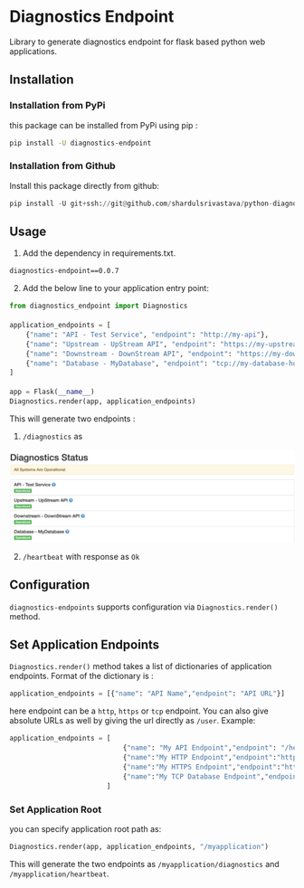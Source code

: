 # Diagnostics Endpoint

Library to generate diagnostics endpoint for flask based python web applications.

## Installation 

### Installation from PyPi

this package can be installed from PyPi using pip :

```bash
pip install -U diagnostics-endpoint
```

### Installation from Github
Install this package directly from github:

```python
pip install -U git+ssh://git@github.com/shardulsrivastava/python-diagnostics.git@master
```

## Usage

1. Add the dependency in requirements.txt.
```bash
diagnostics-endpoint==0.0.7
```

2. Add the below line to your application entry point:
```python
from diagnostics_endpoint import Diagnostics

application_endpoints = [
    {"name": "API - Test Service", "endpoint": "http://my-api"},
    {"name": "Upstream - UpStream API", "endpoint": "https://my-upstream-api"},
    {"name": "Downstream - DownStream API", "endpoint": "https://my-downstream-api"},
    {"name": "Database - MyDatabase", "endpoint": "tcp://my-database-host:my-database-port"}
]

app = Flask(__name__)
Diagnostics.render(app, application_endpoints)

```

This will generate two endpoints :
 1. `/diagnostics` as
  
  ![alt text](diagnostics-endpoint.png "Diagnostics Endpoint")


 2. `/heartbeat` with response as `Ok`

## Configuration

`diagnostics-endpoints` supports configuration via `Diagnostics.render()` method.

## Set Application Endpoints
`Diagnostics.render()` method takes a list of dictionaries of application endpoints. Format of the dictionary is :
```python
application_endpoints = [{"name": "API Name","endpoint": "API URL"}]
```

here endpoint can be a `http`, `https` or `tcp` endpoint. You can also give absolute URLs as well by giving the url directly as `/user`.
Example:
```python
application_endpoints = [
                            {"name": "My API Endpoint","endpoint": "/hello"},
                            {"name":"My HTTP Endpoint","endpoint":"http://example.com/healthcheck"},
                            {"name":"My HTTPS Endpoint","endpoint":"https://example.com/healthcheck"},
                            {"name":"My TCP Database Endpoint","endpoint":"tcp://my-database-host:3306"}    
                        ]
```




### Set Application Root
you can specify application root path as:

```python
Diagnostics.render(app, application_endpoints, "/myapplication")
```

This will generate the two endpoints as `/myapplication/diagnostics` and `/myapplication/heartbeat`.

